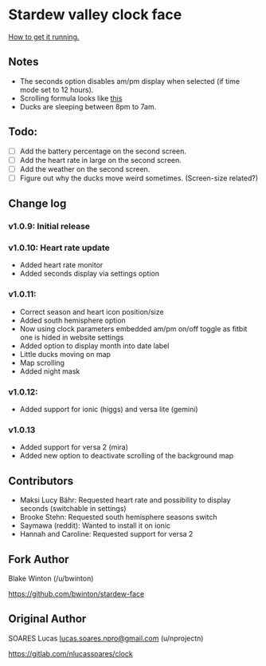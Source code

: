# Stardew valley clock face

[How to get it running.](RUNNING.md)

## Notes

- The seconds option disables am/pm display when selected (if time mode set to 12 hours).
- Scrolling formula looks like [this](http://www.iquilezles.org/apps/graphtoy/?f1(x)=sin(x*16)&f2(x)=sin(x*4))
- Ducks are sleeping between 8pm to 7am.


## Todo:

- [ ] Add the battery percentage on the second screen.  
- [ ] Add the heart rate in large on the second screen.  
- [ ] Add the weather on the second screen.  
- [ ] Figure out why the ducks move weird sometimes. (Screen-size related?)  

## Change log

### v1.0.9: Initial release

### v1.0.10: Heart rate update

- Added heart rate monitor 
- Added seconds display via settings option

### v1.0.11:

- Correct season and heart icon position/size
- Added south hemisphere option
- Now using clock parameters embedded am/pm on/off toggle as fitbit one is hided in website settings
- Added option to display month into date label
- Little ducks moving on map
- Map scrolling
- Added night mask

### v1.0.12:

- Added support for ionic (higgs) and versa lite (gemini)

### v1.0.13

- Added support for versa 2 (mira)
- Added new option to deactivate scrolling of the background map

## Contributors

- Maksi Lucy Bähr: Requested heart rate and possibility to display seconds (switchable in settings)
- Brooke Stehn: Requested south hemisphere seasons switch
- Saymawa (reddit): Wanted to install it on ionic
- Hannah and Caroline: Requested support for versa 2

## Fork Author

Blake Winton (/u/bwinton)

https://github.com/bwinton/stardew-face

## Original Author

SOARES Lucas <lucas.soares.npro@gmail.com> (u/nprojectn)

https://gitlab.com/nlucassoares/clock
